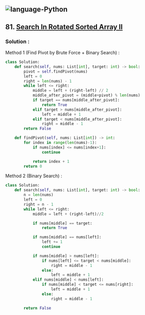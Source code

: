 ![language-Python](https://img.shields.io/badge/%20-Python-ffd43b?style=for-the-badge&logo=PYTHON)
---

## 81. [Search In Rotated Sorted Array II](https://leetcode.com/problems/search-in-rotated-sorted-array-ii)

### Solution :

Method 1 (Find Pivot by Brute Force + Binary Search) :
```python
class Solution:
    def search(self, nums: List[int], target: int) -> bool:
        pivot = self.findPivot(nums)
        left = 0
        right = len(nums) - 1
        while left <= right:
            middle = left + (right-left) // 2
            middle_after_pivot = (middle+pivot) % len(nums)
            if target == nums[middle_after_pivot]:
                return True
            elif target > nums[middle_after_pivot]:
                left = middle + 1
            elif target < nums[middle_after_pivot]:
                right = middle - 1
        return False

    def findPivot(self, nums: List[int]) -> int:
        for index in range(len(nums)-1):
            if nums[index] <= nums[index+1]:
                continue

            return index + 1
        return 0
```

Method 2 (Binary Search) :
```python
class Solution:
    def search(self, nums: List[int], target: int) -> bool:
        n = len(nums)
        left = 0
        right = n - 1
        while left <= right:
            middle = left + (right-left)//2

            if nums[middle] == target:
                return True

            if nums[middle] == nums[left]:
                left += 1
                continue

            if nums[middle] > nums[left]:
                if nums[left] <= target < nums[middle]:
                    right = middle - 1
                else:
                    left = middle + 1
            elif nums[middle] < nums[left]:
                if nums[middle] < target <= nums[right]:
                    left = middle + 1
                else:
                    right = middle - 1

        return False
```

